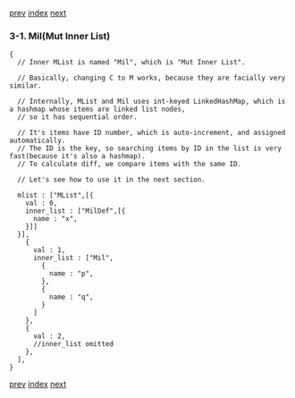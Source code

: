[prev](a5_mlist_mlist_root.json5.md)
[index](index.md)
[next](a5_mlist_use_mil.rs.md)

### 3-1. Mil(Mut Inner List)

```json5
{
  // Inner MList is named "Mil", which is "Mut Inner List".

  // Basically, changing C to M works, because they are facially very similar.

  // Internally, MList and Mil uses int-keyed LinkedHashMap, which is a hashmap whose items are linked list nodes,
  // so it has sequential order.

  // It's items have ID number, which is auto-increment, and assigned automatically.
  // The ID is the key, so searching items by ID in the list is very fast(because it's also a hashmap).
  // To calculate diff, we compare items with the same ID.

  // Let's see how to use it in the next section.

  mlist : ["MList",[{
    val : 0,
    inner_list : ["MilDef",[{
      name : "x",
    }]]
  }],
    {
      val : 1,
      inner_list : ["Mil",
        {
          name : "p",
        },
        {
          name : "q",
        }
      ]
    },
    {
      val : 2,
      //inner_list omitted
    },
  ],
}
```


[prev](a5_mlist_mlist_root.json5.md)
[index](index.md)
[next](a5_mlist_use_mil.rs.md)

